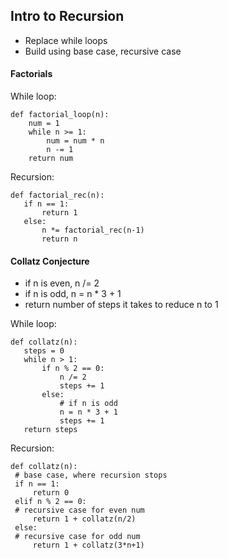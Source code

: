 ## Intro to Recursion 

- Replace while loops
- Build using base case, recursive case

#### Factorials

While loop:
```
def factorial_loop(n):
    num = 1
    while n >= 1:
        num = num * n
        n -= 1
    return num
 ```
 
Recursion:
 ```
 def factorial_rec(n):
    if n == 1:
        return 1
    else:
        n *= factorial_rec(n-1)
        return n
 ```
 #### Collatz Conjecture
 - if n is even, n /= 2
 - if n is odd,  n = n * 3 + 1
 - return number of steps it takes to reduce n to 1
 
 While loop:
 ```
 def collatz(n):
    steps = 0
    while n > 1:
        if n % 2 == 0:
            n /= 2
            steps += 1
        else:
            # if n is odd
            n = n * 3 + 1
            steps += 1
    return steps
   ```
   
   Recursion:
   ```
   def collatz(n):
    # base case, where recursion stops
    if n == 1:
        return 0
    elif n % 2 == 0:
    # recursive case for even num
        return 1 + collatz(n/2)
    else:
    # recursive case for odd num
        return 1 + collatz(3*n+1)
   ```
 
